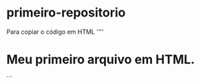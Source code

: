 # primeiro-repositorio

Para copiar o código em HTML
''''
<html>
  <h1>Meu primeiro arquivo em HTML.</h1>
</html>
```
